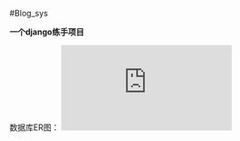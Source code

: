 #Blog_sys

**一个django练手项目**

数据库ER图：
  ![image](https://github.com/XD-null/Blog_sys/blob/master/Readme/Blog.pdf)
